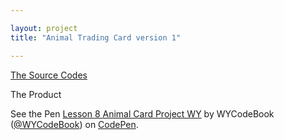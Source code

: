 ```yaml
---

layout: project
title: "Animal Trading Card version 1"

---
```


[The Source Codes](https://github.com/WYCodeBook/GoogleFrontEnd-Phase1-AnimalCardProject)

The Product

<p data-height="507" data-theme-id="dark" data-slug-hash="rdbywZ" data-default-tab="html,result" data-user="WYCodeBook" data-pen-title="Lesson 8 Animal Card Project WY" class="codepen">See the Pen <a href="https://codepen.io/WYCodeBook/pen/rdbywZ/">Lesson 8 Animal Card Project WY</a> by WYCodeBook (<a href="https://codepen.io/WYCodeBook">@WYCodeBook</a>) on <a href="https://codepen.io">CodePen</a>.</p>
<script async src="https://static.codepen.io/assets/embed/ei.js"></script>
